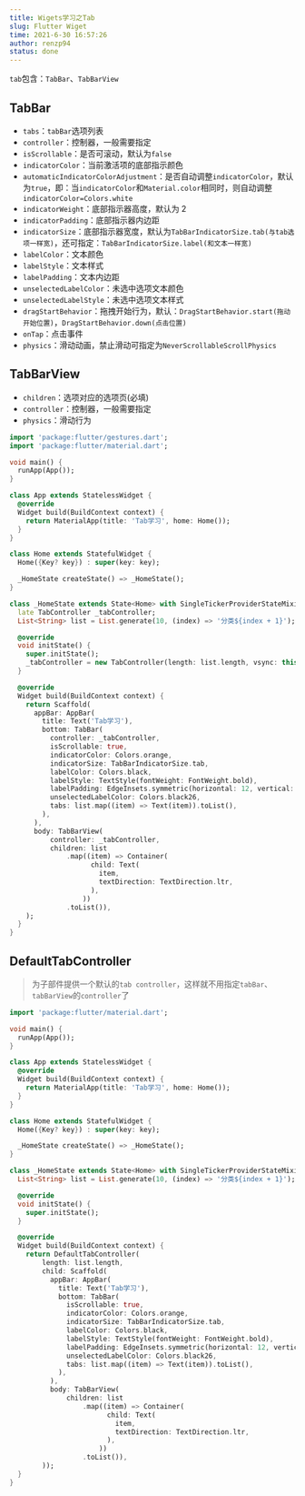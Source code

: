 ```yaml
---
title: Wigets学习之Tab
slug: Flutter Wiget
time: 2021-6-30 16:57:26
author: renzp94
status: done
---
```


`tab`包含：`TabBar`、`TabBarView`

## TabBar

- `tabs`：`tabBar`选项列表
- `controller`：控制器，一般需要指定
- `isScrollable`：是否可滚动，默认为`false`
- `indicatorColor`：当前激活项的底部指示颜色
- `automaticIndicatorColorAdjustment`：是否自动调整`indicatorColor`，默认为`true`，即：当`indicatorColor`和`Material.color`相同时，则自动调整`indicatorColor=Colors.white`
- `indicatorWeight`：底部指示器高度，默认为 2
- `indicatorPadding`：底部指示器内边距
- `indicatorSize`：底部指示器宽度，默认为`TabBarIndicatorSize.tab(与tab选项一样宽)`，还可指定：`TabBarIndicatorSize.label(和文本一样宽)`
- `labelColor`：文本颜色
- `labelStyle`：文本样式
- `labelPadding`：文本内边距
- `unselectedLabelColor`：未选中选项文本颜色
- `unselectedLabelStyle`：未选中选项文本样式
- `dragStartBehavior`：拖拽开始行为，默认：`DragStartBehavior.start(拖动开始位置)`，`DragStartBehavior.down(点击位置)`
- `onTap`：点击事件
- `physics`：滑动动画，禁止滑动可指定为`NeverScrollableScrollPhysics`

## TabBarView

- `children`：选项对应的选项页(必填)
- `controller`：控制器，一般需要指定
- `physics`：滑动行为

```dart
import 'package:flutter/gestures.dart';
import 'package:flutter/material.dart';

void main() {
  runApp(App());
}

class App extends StatelessWidget {
  @override
  Widget build(BuildContext context) {
    return MaterialApp(title: 'Tab学习', home: Home());
  }
}

class Home extends StatefulWidget {
  Home({Key? key}) : super(key: key);

  _HomeState createState() => _HomeState();
}

class _HomeState extends State<Home> with SingleTickerProviderStateMixin {
  late TabController _tabController;
  List<String> list = List.generate(10, (index) => '分类${index + 1}');

  @override
  void initState() {
    super.initState();
    _tabController = new TabController(length: list.length, vsync: this);
  }

  @override
  Widget build(BuildContext context) {
    return Scaffold(
      appBar: AppBar(
        title: Text('Tab学习'),
        bottom: TabBar(
          controller: _tabController,
          isScrollable: true,
          indicatorColor: Colors.orange,
          indicatorSize: TabBarIndicatorSize.tab,
          labelColor: Colors.black,
          labelStyle: TextStyle(fontWeight: FontWeight.bold),
          labelPadding: EdgeInsets.symmetric(horizontal: 12, vertical: 4),
          unselectedLabelColor: Colors.black26,
          tabs: list.map((item) => Text(item)).toList(),
        ),
      ),
      body: TabBarView(
          controller: _tabController,
          children: list
              .map((item) => Container(
                    child: Text(
                      item,
                      textDirection: TextDirection.ltr,
                    ),
                  ))
              .toList()),
    );
  }
}
```

## DefaultTabController

> 为子部件提供一个默认的`tab controller`，这样就不用指定`tabBar`、`tabBarView`的`controller`了

```dart
import 'package:flutter/material.dart';

void main() {
  runApp(App());
}

class App extends StatelessWidget {
  @override
  Widget build(BuildContext context) {
    return MaterialApp(title: 'Tab学习', home: Home());
  }
}

class Home extends StatefulWidget {
  Home({Key? key}) : super(key: key);

  _HomeState createState() => _HomeState();
}

class _HomeState extends State<Home> with SingleTickerProviderStateMixin {
  List<String> list = List.generate(10, (index) => '分类${index + 1}');

  @override
  void initState() {
    super.initState();
  }

  @override
  Widget build(BuildContext context) {
    return DefaultTabController(
        length: list.length,
        child: Scaffold(
          appBar: AppBar(
            title: Text('Tab学习'),
            bottom: TabBar(
              isScrollable: true,
              indicatorColor: Colors.orange,
              indicatorSize: TabBarIndicatorSize.tab,
              labelColor: Colors.black,
              labelStyle: TextStyle(fontWeight: FontWeight.bold),
              labelPadding: EdgeInsets.symmetric(horizontal: 12, vertical: 4),
              unselectedLabelColor: Colors.black26,
              tabs: list.map((item) => Text(item)).toList(),
            ),
          ),
          body: TabBarView(
              children: list
                  .map((item) => Container(
                        child: Text(
                          item,
                          textDirection: TextDirection.ltr,
                        ),
                      ))
                  .toList()),
        ));
  }
}
```
